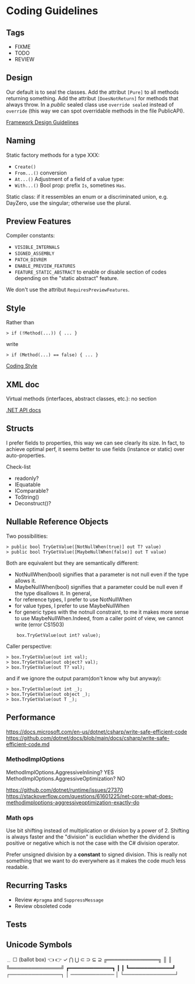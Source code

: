 ﻿Coding Guidelines
=================

Tags
----

- FIXME
- TODO
- REVIEW


Design
------

Our default is to seal the classes.
Add the attribut `[Pure]` to all methods returning something.
Add the attribut `[DoesNotReturn]` for methods that always throw.
In a _public_ sealed class use `override sealed` instead of `override` (this way
we can spot overridable methods in the file PublicAPI).

[Framework Design Guidelines](https://github.com/dotnet/runtime/blob/main/docs/coding-guidelines/framework-design-guidelines-digest.md)


Naming
------

Static factory methods for a type XXX:
- `Create()`
- `From...()` conversion
- `At...()`
Adjustment of a field of a value type:
- `With...()`
Bool prop: prefix `Is`, sometines `Has`.

Static class: if it ressembles an enum or a discriminated union, e.g. DayZero,
use the singular; otherwise use the plural.


Preview Features
----------------

Compiler constants:
- `VISIBLE_INTERNALS`
- `SIGNED_ASSEMBLY`
- `PATCH_DIVREM`
- `ENABLE_PREVIEW_FEATURES`
- `FEATURE_STATIC_ABSTRACT` to enable or disable section of codes depending
  on the "static abstract" feature.

We don't use the attribut `RequiresPreviewFeatures`.


Style
-----

Rather than
```
> if (!Method(...)) { ... }
```
write
```
> if (Method(...) == false) { ... }
```

[Coding Style](https://github.com/dotnet/runtime/blob/main/docs/coding-guidelines/coding-style.md)


XML doc
-------

Virtual methods (interfaces, abstract classes, etc.): no section <remarks>

[.NET API docs](https://github.com/dotnet/dotnet-api-docs/wiki)


Structs
-------

I prefer fields to properties, this way we can see clearly its size.
In fact, to achieve optimal perf, it seems better to use fields (instance or
static) over auto-properties.

Check-list
- readonly?
- IEquatable
- IComparable?
- ToString()
- Deconstruct()?


Nullable Reference Objects
--------------------------

Two possibilities:
```
> public bool TryGetValue([NotNullWhen(true)] out T? value)
> public bool TryGetValue([MaybeNullWhen(false)] out T value)
```
Both are equivalent but they are semantically different:
- NotNullWhen(bool) signifies that a parameter is not null even if
the type allows it.
- MaybeNullWhen(bool) signifies that a parameter could be null even
if the type disallows it.
In general,
- for reference types, I prefer to use NotNullWhen
- for value types, I prefer to use MaybeNullWhen
- for generic types with the notnull constraint, to me it makes more
sense to use MaybeNullWhen.Indeed, from a caller point of view, we
cannot write (error CS1503)
```
    box.TryGetValue(out int? value);
```
Caller perspective:
```
> box.TryGetValue(out int val);
> box.TryGetValue(out object? val);
> box.TryGetValue(out T? val);
```
and if we ignore the output param(don't know why but anyway):
```
> box.TryGetValue(out int _);
> box.TryGetValue(out object _);
> box.TryGetValue(out T _);
```


Performance
-----------

https://docs.microsoft.com/en-us/dotnet/csharp/write-safe-efficient-code
https://github.com/dotnet/docs/blob/main/docs/csharp/write-safe-efficient-code.md

### MethodImplOptions

MethodImplOptions.AggressiveInlining? YES
MethodImplOptions.AggressiveOptimization? NO

https://github.com/dotnet/runtime/issues/27370
https://stackoverflow.com/questions/61601225/net-core-what-does-methodimploptions-aggressiveoptimization-exactly-do

### Math ops

Use bit shifting instead of multiplication or division by a power of 2.
Shifting is always faster and the "division" is euclidian whether the dividend
is positive or negative which is not the case with the C# division operator.

Prefer unsigned division by a **constant** to signed division. This is really
not something that we want to do everywhere as it makes the code much less
readable.


Recurring Tasks
---------------

- Review `#pragma` and `SuppressMessage`
- Review obsoleted code


Tests
-----


Unicode Symbols
---------------

﹍
☐ (ballot box)
👈 👉
✓
⋂ 	⋃
⊂ 	⊃ 	⊆ 	⊇
╔══════════════╗
║              ║
╚══════════════╝
┏━━━━━━━━━━━━━━┓
┃              ┃
┗━━━━━━━━━━━━━━┛
┌──────────────┐
│ ──────────── │
└──────────────┘

